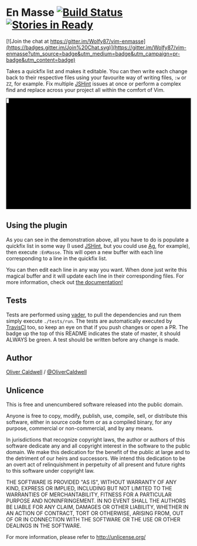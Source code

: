 # En Masse [![Build Status][travis-image]][travis] [![Stories in Ready][waffle-image]][waffle]

[![Join the chat at https://gitter.im/Wolfy87/vim-enmasse](https://badges.gitter.im/Join%20Chat.svg)](https://gitter.im/Wolfy87/vim-enmasse?utm_source=badge&utm_medium=badge&utm_campaign=pr-badge&utm_content=badge)

Takes a quickfix list and makes it editable. You can then write each change back to their respective files using your favourite way of writing files, `:w` or `ZZ`, for example. Fix multiple [JSHint][] issues at once or perform a complex find and replace across your project all within the comfort of Vim.

![Animated demonstration](./images/example.gif)

## Using the plugin

As you can see in the demonstration above, all you have to do is populate a quickfix list in some way (I used [JSHint][], but you could use [Ag][], for example), then execute `:EnMasse`. This will open a new buffer with each line corresponding to a line in the quickfix list.

You can then edit each line in any way you want. When done just write this magical buffer and it will update each line in their corresponding files. For more information, check out [the documentation!][docs]

## Tests

Tests are performed using [vader][], to pull the dependencies and run them simply execute `./tests/run`. The tests are automatically executed by [TravisCI][] too, so keep an eye on that if you push changes or open a PR. The badge up the top of this README indicates the state of master, it should ALWAYS be green. A test should be written before any change is made.

## Author

[Oliver Caldwell][] / [@OliverCaldwell][]

## Unlicence

This is free and unencumbered software released into the public domain.

Anyone is free to copy, modify, publish, use, compile, sell, or
distribute this software, either in source code form or as a compiled
binary, for any purpose, commercial or non-commercial, and by any
means.

In jurisdictions that recognize copyright laws, the author or authors
of this software dedicate any and all copyright interest in the
software to the public domain. We make this dedication for the benefit
of the public at large and to the detriment of our heirs and
successors. We intend this dedication to be an overt act of
relinquishment in perpetuity of all present and future rights to this
software under copyright law.

THE SOFTWARE IS PROVIDED "AS IS", WITHOUT WARRANTY OF ANY KIND,
EXPRESS OR IMPLIED, INCLUDING BUT NOT LIMITED TO THE WARRANTIES OF
MERCHANTABILITY, FITNESS FOR A PARTICULAR PURPOSE AND NONINFRINGEMENT.
IN NO EVENT SHALL THE AUTHORS BE LIABLE FOR ANY CLAIM, DAMAGES OR
OTHER LIABILITY, WHETHER IN AN ACTION OF CONTRACT, TORT OR OTHERWISE,
ARISING FROM, OUT OF OR IN CONNECTION WITH THE SOFTWARE OR THE USE OR
OTHER DEALINGS IN THE SOFTWARE.

For more information, please refer to <http://unlicense.org/>

[jshint]: https://github.com/walm/jshint.vim
[ag]: https://github.com/rking/ag.vim
[Oliver Caldwell]: http://oli.me.uk/
[@OliverCaldwell]: https://twitter.com/OliverCaldwell
[docs]: https://github.com/Wolfy87/vim-enmasse/blob/master/doc/enmasse.txt
[travis-image]: https://travis-ci.org/Wolfy87/vim-enmasse.svg?branch=master
[travis]: https://travis-ci.org/Wolfy87/vim-enmasse
[waffle-image]: https://badge.waffle.io/wolfy87/vim-enmasse.png?label=ready&title=Ready
[waffle]: https://waffle.io/wolfy87/vim-enmasse
[vader]: https://github.com/junegunn/vader.vim
[travisci]: https://travis-ci.org/Wolfy87/vim-enmasse